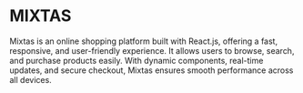 # MIXTAS
Mixtas is an online shopping platform built with React.js, offering a fast, responsive, and user-friendly experience. It allows users to browse, search, and purchase products easily. With dynamic components, real-time updates, and secure checkout, Mixtas ensures smooth performance across all devices.
